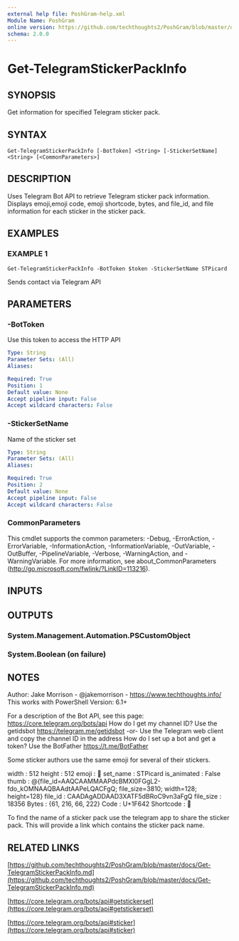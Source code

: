 ```yaml
---
external help file: PoshGram-help.xml
Module Name: PoshGram
online version: https://github.com/techthoughts2/PoshGram/blob/master/docs/Get-TelegramStickerPackInfo.md
schema: 2.0.0
---
```


# Get-TelegramStickerPackInfo

## SYNOPSIS
Get information for specified Telegram sticker pack.

## SYNTAX

```
Get-TelegramStickerPackInfo [-BotToken] <String> [-StickerSetName] <String> [<CommonParameters>]
```

## DESCRIPTION
Uses Telegram Bot API to retrieve Telegram sticker pack information.
Displays emoji,emoji code, emoji shortcode, bytes, and file_id, and file information for each sticker in the sticker pack.

## EXAMPLES

### EXAMPLE 1
```
Get-TelegramStickerPackInfo -BotToken $token -StickerSetName STPicard
```

Sends contact via Telegram API

## PARAMETERS

### -BotToken
Use this token to access the HTTP API

```yaml
Type: String
Parameter Sets: (All)
Aliases:

Required: True
Position: 1
Default value: None
Accept pipeline input: False
Accept wildcard characters: False
```

### -StickerSetName
Name of the sticker set

```yaml
Type: String
Parameter Sets: (All)
Aliases:

Required: True
Position: 2
Default value: None
Accept pipeline input: False
Accept wildcard characters: False
```

### CommonParameters
This cmdlet supports the common parameters: -Debug, -ErrorAction, -ErrorVariable, -InformationAction, -InformationVariable, -OutVariable, -OutBuffer, -PipelineVariable, -Verbose, -WarningAction, and -WarningVariable.
For more information, see about_CommonParameters (http://go.microsoft.com/fwlink/?LinkID=113216).

## INPUTS

## OUTPUTS

### System.Management.Automation.PSCustomObject
### System.Boolean (on failure)
## NOTES
Author: Jake Morrison - @jakemorrison - https://www.techthoughts.info/
This works with PowerShell Version: 6.1+

For a description of the Bot API, see this page: https://core.telegram.org/bots/api
How do I get my channel ID?
Use the getidsbot https://telegram.me/getidsbot  -or-  Use the Telegram web client and copy the channel ID in the address
How do I set up a bot and get a token?
Use the BotFather https://t.me/BotFather

Some sticker authors use the same emoji for several of their stickers.

width       : 512
height      : 512
emoji       : 🙂
set_name    : STPicard
is_animated : False
thumb       : @{file_id=AAQCAAMMAAPdcBMXl0FGgL2-fdo_kOMNAAQBAAdtAAPeLQACFgQ; file_size=3810; width=128; height=128}
file_id     : CAADAgADDAAD3XATF5dBRoC9vn3aFgQ
file_size   : 18356
Bytes       : {61, 216, 66, 222}
Code        : U+1F642
Shortcode   : :slightly_smiling_face:

To find the name of a sticker pack use the telegram app to share the sticker pack.
This will provide a link which contains the sticker pack name.

## RELATED LINKS

[https://github.com/techthoughts2/PoshGram/blob/master/docs/Get-TelegramStickerPackInfo.md](https://github.com/techthoughts2/PoshGram/blob/master/docs/Get-TelegramStickerPackInfo.md)

[https://core.telegram.org/bots/api#getstickerset](https://core.telegram.org/bots/api#getstickerset)

[https://core.telegram.org/bots/api#sticker](https://core.telegram.org/bots/api#sticker)

